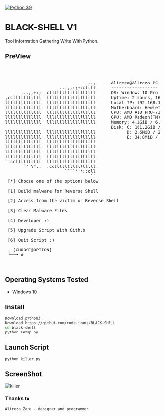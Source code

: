 
[![Python 3.9](https://img.shields.io/badge/Python-3.9-yellow.svg)](http://www.python.org/download/) 


# BLACK-SHELL V1

Tool Information Gathering Write With Python.


## PreView
<pre>

    

                                ..,      Alireza@Alireza-PC
                    ....,,:;+ccllll      ------------------
      ...,,+:;  cllllllllllllllllll      OS: Windows 10 Pro
,cclllllllllll  lllllllllllllllllll      Uptime: 2 hours, 16 minutes and 10 seconds
llllllllllllll  lllllllllllllllllll      Local IP: 192.168.1.202
llllllllllllll  lllllllllllllllllll      Motherboard: Hewlett-Packard (221C )
llllllllllllll  lllllllllllllllllll      CPU: AMD A10 PRO-7350B R6, 10 Compute Cores 4C+6G
llllllllllllll  lllllllllllllllllll      GPU: AMD Radeon(TM) R6 Graphics
llllllllllllll  lllllllllllllllllll      Memory: 4.2GiB / 6.9GiB (60.25%)
                                         Disk: C: 161.2GiB / 241.1GiB (66.86%)
llllllllllllll  lllllllllllllllllll            D: 2.6MiB / 2.6MiB (100.0%)
llllllllllllll  lllllllllllllllllll            E: 34.8MiB / 9.8GiB (0.35%)
llllllllllllll  lllllllllllllllllll
llllllllllllll  lllllllllllllllllll
llllllllllllll  lllllllllllllllllll
llllllllllllll  lllllllllllllllllll
`'ccllllllllll  lllllllllllllllllll
       `' \*::  :ccllllllllllllllll
                       ````''*::cll
                                 ``
 [*] Choose one of the options below

 [1] Build malware for Reverse Shell

 [2] Access from the victim on Reverse Shell

 [3] Clear Malware Files

 [4] Developer :)

 [5] Upgrade Script With Github

 [6] Quit Script :)

 ┌─[CHOOSE@OPTION]
 └──╼ #


</pre>


## Operating Systems Tested
- Windows 10

## Install
```bash
Download python3
Download https://github.com/code-irans/BLACK-SHELL
cd black-shell
python setup.py
```

## Launch Script
```bash
python killer.py
```

## ScreenShot
![killer](https://s6.uupload.ir/files/screenshot_2022-02-10_224809_pth0.png)

### Thanks to
    Alireza Zare - designer and programmer
     
